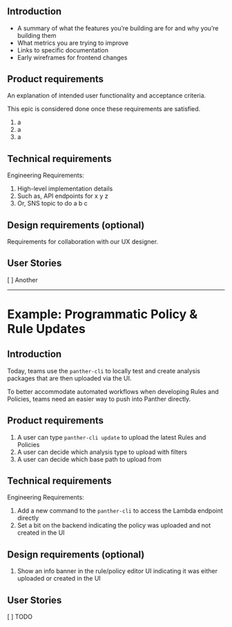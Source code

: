 # <Epic Title>

## Introduction

- A summary of what the features you’re building are for and why you’re building them
- What metrics you are trying to improve
- Links to specific documentation
- Early wireframes for frontend changes

## Product requirements

An explanation of intended user functionality and acceptance criteria.

This epic is considered done once these requirements are satisfied.

1. a
2. a
3. a

## Technical requirements

Engineering Requirements:

1. High-level implementation details
2. Such as, API endpoints for x y z
3. Or, SNS topic to do a b c

## Design requirements (optional)

Requirements for collaboration with our UX designer.

## User Stories

[ ] Another

---

# Example: Programmatic Policy & Rule Updates

## Introduction

Today, teams use the `panther-cli` to locally test and create analysis packages that are then uploaded via the UI.

To better accommodate automated workflows when developing Rules and Policies, teams need an easier way to push into Panther directly.

## Product requirements

1. A user can type `panther-cli update` to upload the latest Rules and Policies
2. A user can decide which analysis type to upload with filters
3. A user can decide which base path to upload from

## Technical requirements

Engineering Requirements:

1. Add a new command to the `panther-cli` to access the Lambda endpoint directly
2. Set a bit on the backend indicating the policy was uploaded and not created in the UI

## Design requirements (optional)

1. Show an info banner in the rule/policy editor UI indicating it was either uploaded or created in the UI

## User Stories

[ ] TODO
